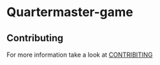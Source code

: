 # Quartermaster-game

## Contributing
For more information take a look at [CONTRIBITING](docs/CONTRIBUTING.md)


